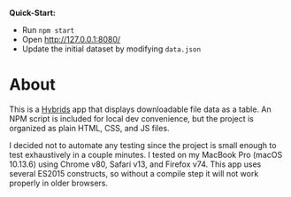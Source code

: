 **Quick-Start:**
  - Run `npm start`
  - Open <http://127.0.0.1:8080/>
  - Update the initial dataset by modifying `data.json`


# About

This is a [Hybrids](https://hybrids.js.org/) app that displays downloadable file data as a table.
An NPM script is included for local dev convenience, but the project is organized as plain HTML, CSS, and JS files.

I decided not to automate any testing since the project is small enough to test exhaustively in a couple minutes.
I tested on my MacBook Pro (macOS 10.13.6) using Chrome v80, Safari v13, and Firefox v74.
This app uses several ES2015 constructs, so without a compile step it will not work properly in older browsers.
